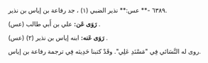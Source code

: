 ٦٣٨٩ -** عس:** نذير الضبي (١) ، جد رفاعة بن إياس بن نذير.

**رَوَى عَن:** علي بن أَبي طالب (عس) .

**رَوَى عَنه:** ابنه إياس بن نذير (٢) (عس) .

روى له النَّسَائي فِي "مَسْنَدِ عَلِي". وقَدْ كتبنا حَدِيثه فِي ترجمة رفاعة بن إياس.